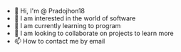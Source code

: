 - 👋 Hi, I'm @ Pradojhon18
- 👀 I am interested in the world of software
- 🌱 I am currently learning to program
- 💞️ I am looking to collaborate on projects to learn more
- 📫 How to contact me by email

<!---
Pradojhon18/Pradojhon18 is a ✨ special ✨ repository because its `README.md` (this file) appears on your GitHub profile.
You can click the Preview link to take a look at your changes.
--->
